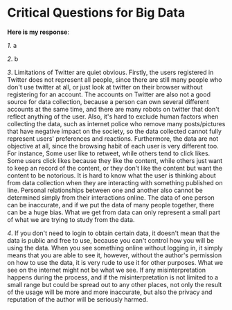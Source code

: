 # Critical Questions for Big Data
**Here is my response**:

*1*. a

*2*. b

*3*. Limitations of Twitter are quiet obvious. Firstly, the users registered in Twitter does not represent all people, since there are still many people who don't use twitter at all, or just look at twitter on their browser without registering for an account. The accounts on Twitter are also not a good source for data collection, because a person can own several different accounts at the same time, and there are many robots on twitter that don't reflect anything of the user. Also, it's hard to exclude human factors when collecting the data, such as internet police who remove many posts/pictures that have negative impact on the society, so the data collected cannot fully represent users' preferences and reactions. Furthermore, the data are not objective at all, since the browsing habit of each user is very different too. For instance, Some user like to retweet, while others tend to click likes. Some users click likes because they like the content, while others just want to keep an record of the content, or they don't like the content but want the content to be notorious. It is hard to know what the user is thinking about from data collection when they are interacting with something published on line. Personal relationships between one and another also cannot be determined simply from their interactions online. The data of one person can be inaccurate, and if we put the data of many people together, there can be a huge bias. What we get from data can only represent a small part of what we are trying to study from the data.

*4*. If you don't need to login to obtain certain data, it doesn't mean that the data is public and free to use, because you can't control how you will be using the data. When you see something online without logging in, it simply means that you are able to see it, however, without the author's permission on how to use the data, it is very rude to use it for other purposes. What we see on the internet might not be what we see. If any misinterpretation happens during the process, and if the misinterpretation is not limited to a small range but could be spread out to any other places, not only the result of the usage will be more and more inaccurate, but also the privacy and reputation of the author will be seriously harmed.
